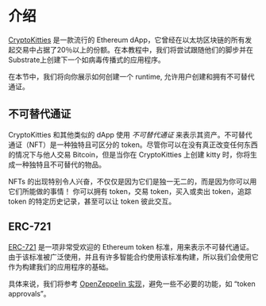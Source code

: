 # 介绍

[CryptoKitties](https://www.cryptokitties.co/) 是一款流行的 Ethereum dApp，它曾经在以太坊区块链的所有发起交易中占据了20％以上的份额。在本教程中，我们将尝试跟随他们的脚步并在 Substrate上创建下一个如病毒传播式的应用程序。

在本节中，我们将向你展示如何创建一个 runtime, 允许用户创建和拥有不可替代通证。

## 不可替代通证

CryptoKitties 和其他类似的 dApp 使用 *不可替代通证* 来表示其资产。不可替代通证（NFT）是一种独特且可区分的 token。尽管你可以在没有真正改变任何东西的情况下与他人交易 Bitcoin，但是​​当你在 CryptoKitties 上创建 kitty 时，你将生成一种独特且不可替代的物品。

NFTs 的出现特别令人兴奋，不仅仅是因为它们是独一无二的，而是因为你可以用它们所能做的事情！ 你可以拥有 token，交易 token，买入或卖出 token，追踪 token 的特定历史记录，甚至可以让 token 彼此交互。

## ERC-721

[ERC-721](http://erc721.org/) 是一项非常受欢迎的 Ethereum token 标准，用来表示不可替代通证。由于该标准被广泛使用，并且有许多智能合约使用该标准构建，所以我们会使用它作为构建我们的应用程序的基础。

具体来说，我们将参考 [OpenZeppelin 实现](https://github.com/OpenZeppelin/openzeppelin-solidity/blob/master/contracts/token/ERC721/ERC721.sol)，避免一些不必要的功能，如 “token approvals”。
